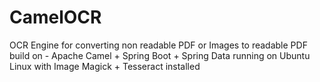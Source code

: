 # CamelOCR
OCR Engine for converting non readable PDF or Images to readable PDF build on - Apache Camel + Spring Boot + Spring Data running on Ubuntu Linux with  Image Magick + Tesseract installed
